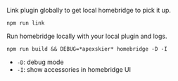 Link plugin globally to get local homebridge to pick it up.

```
npm run link
```

Run homebridge locally with your local plugin and logs.

```
npm run build && DEBUG=*apexskier* homebridge -D -I
```

- `-D`: debug mode
- `-I`: show accessories in homebridge UI
